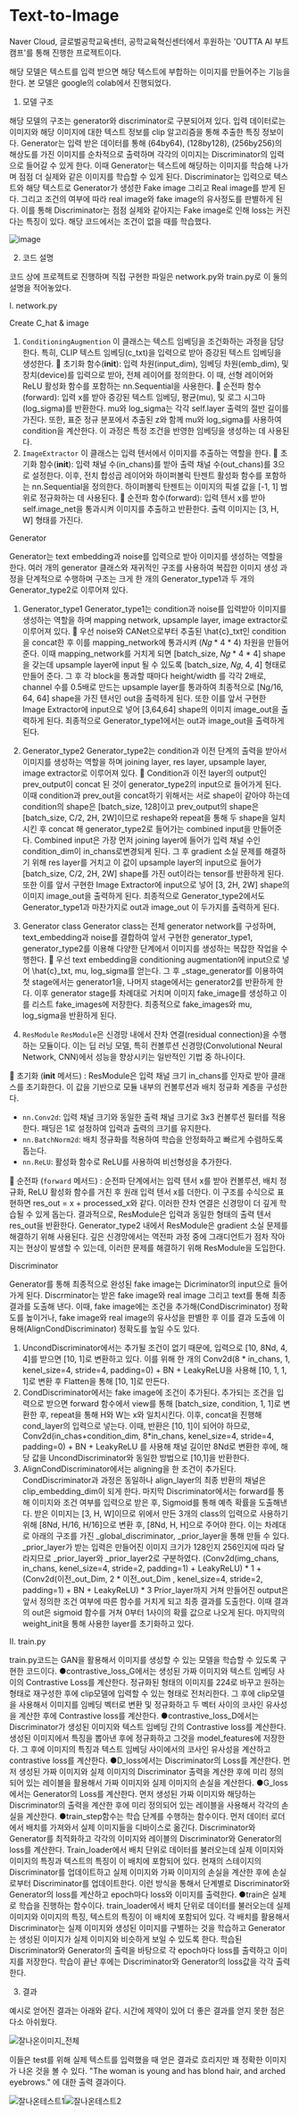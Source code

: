 # Text-to-Image

Naver Cloud, 글로벌공학교육센터, 공학교육혁신센터에서 후원하는 'OUTTA AI 부트캠프'를 통해 진행한 프로젝트이다.

해당 모델은 텍스트를 입력 받으면 해당 텍스트에 부합하는 이미지를 만들어주는 기능을 한다.
본 모델은 google의 colab에서 진행되었다.


1) 모델 구조

해당 모델의 구조는 generator와 discriminator로 구분되어져 있다. 입력 데이터로는 이미지와 해당 이미지에 대한 텍스트 정보를 clip 알고리즘을 통해 추출한 특징 정보이다. 
Generator는 입력 받은 데이터를 통해 (64by64), (128by128), (256by256)의 해상도를 가진 이미지를 순차적으로 출력하며 각각의 이미지는 Discriminator의 입력으로 들어갈 수 있게 한다. 이때 Generator는 텍스트에 해당하는 이미지를 학습해 나가며 점점 더 실제와 같은 이미지를 학습할 수 있게 된다.
Discriminator는 입력으로 텍스트와 해당 텍스트로 Generator가 생성한 Fake image 그리고 Real image를 받게 된다. 그리고 조건의 여부에 따라 real image와 fake image의 유사정도를 판별하게 된다. 이를 통해 Discriminator는 점점 실제와 같아지는 Fake image로 인해 loss는 커진다는 특징이 있다. 해당 코드에서는 조건이 없을 때를 학습했다. 

![image](https://github.com/sawadi807/MyML/assets/139100722/bb39ebba-98b7-4f0f-a01d-9a9049974072)


2) 코드 설명

코드 상에 프로젝트로 진행하며 직접 구현한 파일은 network.py와 train.py로 이 둘의 설명을 적어놓았다.

Ⅰ. network.py


Create C_hat & image

1. `ConditioningAugmention`
이 클래스는 텍스트 임베딩을 조건화하는 과정을 담당한다. 특히, CLIP 텍스트 임베딩(c_txt)을 입력으로 받아 증강된 텍스트 임베딩을 생성한다. 
	초기화 함수(__init__): 입력 차원(input_dim), 임베딩 차원(emb_dim), 및 장치(device)를 입력으로 받아, 전체 레이어를 정의한다. 이 때, 선형 레이어와 ReLU 활성화 함수를 포함하는 nn.Sequential을 사용한다.
	순전파 함수(forward): 입력 x를 받아 증강된 텍스트 임베딩, 평균(mu), 및 로그 시그마(log_sigma)를 반환한다. mu와 log_sigma는 각각 self.layer 출력의 절반 길이를 가진다. 또한, 표준 정규 분포에서 추출된 z와 함께 mu와 log_sigma를 사용하여 condition을 계산한다. 이 과정은 특정 조건을 반영한 임베딩을 생성하는 데 사용된다.
2. `ImageExtractor`
이 클래스는 입력 텐서에서 이미지를 추출하는 역할을 한다.
	초기화 함수(__init__): 입력 채널 수(in_chans)를 받아 출력 채널 수(out_chans)를 3으로 설정한다. 이후, 전치 합성곱 레이어와 하이퍼볼릭 탄젠트 활성화 함수를 포함하는 nn.Sequential을 정의한다. 하이퍼볼릭 탄젠트는 이미지의 픽셀 값을 [-1, 1] 범위로 정규화하는 데 사용된다.
	순전파 함수(forward): 입력 텐서 x를 받아 self.image_net을 통과시켜 이미지를 추출하고 반환한다. 출력 이미지는 [3, H, W] 형태를 가진다.


Generator

Generator는 text embedding과 noise를 입력으로 받아 이미지를 생성하는 역할을 한다. 여러 개의 generator 클래스와 재귀적인 구조를 사용하여 복잡한 이미지 생성 과정을 단계적으로 수행하며 구조는 크게 한 개의 Generator_type1과 두 개의 Generator_type2로 이루어져 있다.

1. Generator_type1
Generator_type1는 condition과 noise를 입력받아 이미지를 생성하는 역할을 하며 mapping network, upsample layer, image extractor로 이루어져 있다. 
	우선 noise와 CANet으로부터 추출된 \hat{c}_txt인 condition을 concat한 후 이를 mapping_network에 통과시켜 (𝑁𝑔 * 4 * 4) 차원을 만들어 준다. 이때 mapping_network를 거치게 되면 [batch_size, 𝑁𝑔 * 4 * 4] shape을 갖는데 upsample layer에 input 될 수 있도록 [batch_size, 𝑁𝑔, 4, 4] 형태로 만들어 준다. 그 후 각 block을 통과할 때마다 height/width 를 각각 2배로, channel 수를 0.5배로 만드는 upsample layer를 통과하여 최종적으로 [Ng/16, 64, 64] shape을 가진 텐서인 out을 출력하게 된다. 또한 이를 앞서 구현한 Image Extractor에 input으로 넣어 [3,64,64] shape의 이미지 image_out을 출력하게 된다. 최종적으로 Generator_type1에서는 out과 image_out을 출력하게 된다.
2. Generator_type2
Generator_type2는 condition과 이전 단계의 출력을 받아서 이미지를 생성하는 역할을 하며 joining layer, res layer, upsample layer, image extractor로 이루어져 있다. 
	Condition과 이전 layer의 output인 prev_output이 concat 된 것이 generator_type2의 input으로 들어가게 된다. 이때 condition과 prev_out을 concat하기 위해서는 서로 shape이 같아야 하는데 condition의 shape은 [batch_size, 128]이고 prev_output의 shape은 [batch_size, C/2, 2H, 2W]이므로 reshape와 repeat을 통해 두 shape을 일치시킨 후 concat 해 generator_type2로 들어가는 combined input을 만들어준다. Combined input은 가장 먼저 joining layer에 들어가 입력 채널 수인 condition_dim이 in_chans로변경되게 된다. 그 후 gradient 소실 문제를 해결하기 위해 res layer를 거치고 이 값이 upsample layer의 input으로 들어가 [batch_size, C/2, 2H, 2W] shape를 가진 out이라는 tensor를 반환하게 된다. 또한 이를 앞서 구현한 Image Extractor에 input으로 넣어 [3, 2H, 2W] shape의 이미지 image_out을 출력하게 된다. 최종적으로 Generator_type2에서도 Generator_type1과 마찬가지로 out과 image_out 이 두가지를 출력하게 된다. 
3. Generator class
Generator class는 전체 generator network를 구성하며, text_embedding과 noise를 결합하여 앞서 구현한 generator_type1, generator_type2를 이용해 다양한 단계에서 이미지를 생성하는 복잡한 작업을 수행한다.
	우선 text embedding을 conditioning augmentation에 input으로 넣어 \hat{c}_txt, mu, log_sigma를 얻는다. 그 후 _stage_generator를 이용하여 첫 stage에서는 generator1을, 나머지 stage에서는 generator2를 반환하게 한다. 이후 generator stage를 차례대로 거치며 이미지 fake_image를 생성하고 이를 리스트 fake_images에 저장한다. 최종적으로 fake_images와 mu, log_sigma을 반환하게 된다.

4. `ResModule`
`ResModule`은 신경망 내에서 잔차 연결(residual connection)을 수행하는 모듈이다. 이는 딥 러닝 모델, 특히 컨볼루션 신경망(Convolutional Neural Network, CNN)에서 성능을 향상시키는 일반적인 기법 중 하나이다. 

	초기화 (__init__ 메서드) : ResModule은 입력 채널 크기 in_chans를 인자로 받아 클래스를 초기화한다. 이 값을 기반으로 모듈 내부의 컨볼루션과 배치 정규화 계층을 구성한다.
-	`nn.Conv2d`: 입력 채널 크기와 동일한 출력 채널 크기로 3x3 컨볼루션 필터를 적용한다. 패딩은 1로 설정하여 입력과 출력의 크기를 유지한다.
-	`nn.BatchNorm2d`: 배치 정규화를 적용하여 학습을 안정화하고 빠르게 수렴하도록 돕는다.
-	`nn.ReLU`: 활성화 함수로 ReLU를 사용하여 비선형성을 추가한다.

	순전파 (`forward` 메서드) : 순전파 단계에서는 입력 텐서 x를 받아 컨볼루션, 배치 정규화, ReLU 활성화 함수를 거친 후 원래 입력 텐서 x를 더한다. 이 구조를 수식으로 표현하면 res_out = x + processed_x와 같다. 이러한 잔차 연결은 신경망이 더 깊게 학습될 수 있게 돕는다. 결과적으로, ResModule은 입력과 동일한 형태의 출력 텐서 res_out을 반환한다. 
Generator_type2 내에서 ResModule은 gradient 소실 문제를 해결하기 위해 사용된다. 깊은 신경망에서는 역전파 과정 중에 그래디언트가 점차 작아지는 현상이 발생할 수 있는데, 이러한 문제를 해결하기 위해 ResModule을 도입한다.


Discriminator

Generator를 통해 최종적으로 완성된 fake image는 Dicriminator의 input으로 들어가게 된다. Discrminator는 받은 fake image와 real image 그리고 text를 통해 최종 결과를 도출해 낸다. 이때, fake image에는 조건을 추가해(CondDiscriminator) 정확도를 높이거나, fake image와 real image의 유사성을 판별한 후 이를 결과 도출에 이용해(AlignCondDiscriminator) 정확도를 높일 수도 있다. 
1.	UncondDiscriminator에서는 추가될 조건이 없기 때문에, 입력으로 [10, 8Nd, 4, 4]를 받으면 [10, 1]로 변환하고 있다. 이를 위해 한 개의 Conv2d(8 * in_chans, 1, kenel_size=4, stride=4, padding=0) + BN + LeakyReLU을 사용해 [10, 1, 1, 1]로 변환 후 Flatten을 통해 [10, 1]로 만든다.
2.	CondDiscriminator에서는 fake image에 조건이 추가된다. 추가되는 조건을 입력으로 받으면 forward 함수에서 view를 통해 [batch_size, condition, 1, 1]로 변환한 후, repeat을 통해 H와 W는 x와 일치시킨다. 이후, concat을 진행해 cond_layer의 입력으로 넣는다. 이때, 반환은 [10, 1]이 되어야 하므로, Conv2d(in_chas+condition_dim, 8*in_chans, kenel_size=4, stride=4, padding=0) + BN + LeakyReLU 를 사용해 채널 길이만 8Nd로 변환한 후에, 해당 값을 UncondDiscriminator와 동일한 방법으로 [10,1]을 반환한다.
3.	AlignCondDiscriminator에서는 aligning을 한 조건이 추가된다. CondDiscriminator과 과정은 동일하나 align_layer의 최종 반환의 채널은 clip_embedding_dim이 되게 한다.
마지막 Discriminator에서는 forward를 통해 이미지와 조건 여부를 입력으로 받은 후, Sigmoid를 통해 예측 확률을 도출해낸다. 받은 이미지는 [3, H, W]이므로 위에서 만든 3개의 class의 입력으로 사용하기 위해 [8Nd, H/16, H/16]으로 변환 후, [8Nd, H, H]으로 주어야 한다. 이는 차례대로 아래의 구조를 가진 _global_discriminator, _prior_layer을 통해 만들 수 있다. _prior_layer가 받는 입력은 만들어진 이미지 크기가 128인지 256인지에 따라 달라지므로 _prior_layer와 _prior_layer2로 구분하였다.
(Conv2d(img_chans, in_chans, kenel_size=4, stride=2, padding=1) + LeakyReLU) *  1  +
(Conv2d(이전_out_Dim, 2 * 이전_out_Dim , kenel_size=4, stride=2, padding=1) + BN + LeakyReLU) * 3
Prior_layer까지 거쳐 만들어진 output은 앞서 정의한 조건 여부에 따른 함수를 거치게 되고 최종 결과를 도출한다. 이때 결과의 out은 sigmoid 함수를 거쳐 0부터 1사이의 확률 값으로 나오게 된다.
마지막의 weight_init을 통해 사용한 layer를 초기화하고 있다.



Ⅱ. train.py

train.py코드는 GAN을 활용해서 이미지를 생성할 수 있는 모델을 학습할 수 있도록 구현한 코드이다.
●contrastive_loss_G에서는 생성된 가짜 이미지와 텍스트 임베딩 사이의 Contrastive Loss를 계산한다. 정규화된 형태의 이미지를 224로 바꾸고 원하는 형태로 재구성한 후에 clip모델에 입력할 수 있는 형태로 전처리한다. 그 후에 clip모델을 사용해서 이미지를 임베딩 벡터로 변환 및 정규화하고 두 벡터 사이의 코사인 유사성을 계산한 후에 Contrastive loss를 계산한다.
●contrastive_loss_D에서는 Discriminator가 생성된 이미지와 텍스트 임베딩 간의 Contrastive loss를 계산한다. 생성된 이미지에서 특징을 뽑아낸 후에 정규화하고 그것을 model_features에 저장한다. 그 후에 이미지의 특징과 텍스트 임베딩 사이에서의 코사인 유사성을 계산하고 contrastive loss를 계산한다.
●D_loss에서는 Discriminator의 Loss를 계산한다. 먼저 생성된 가짜 이미지와 실제 이미지의 Discriminator 출력을 계산한 후에 미리 정의되어 있는 레이블을 활용해서 가짜 이미지와 실제 이미지의 손실을 계산한다.
●G_loss에서는 Generator의 Loss를 계산한다. 먼저 생성된 가짜 이미지와 해당하는 Discriminator의 출력을 계산한 후에 미리 정의되어 있는 레이블을 사용해서 각각의 손실을 계산한다. 
●train_step함수는 학습 단계를 수행하는 함수이다. 먼저 데이터 로더에서 배치를 가져와서 실제 이미지들을 디바이스로 옮긴다. Discriminator와 Generator를 최적화하고 각각의 이미지와 레이블의 Discriminator와 Generator의 loss를 계산한다. Train_loader에서 배치 단위로 데이터를 불러오는데 실제 이미지와 이미지의 특징과 텍스트의 특징이 이 배치에 포함되어 있다. 현재의 스테이지의 Discriminator를 업데이트하고 실제 이미지와 가짜 이미지의 손실을 계산한 후에 손실로부터 Discriminator를 업데이트한다. 이런 방식을 통해서 단계별로 Discriminator와 Generator의 loss를 계산하고 epoch마다 loss와 이미지를 출력한다. 
●train은 실제로 학습을 진행하는 함수이다. train_loader에서 배치 단위로 데이터를 불러오는데 실제 이미지와 이미지의 특징, 텍스트의 특징이 이 배치에 포함되어 있다. 각 배치를 활용해서 Discriminator는 실제 이미지와 생성된 이미지를 구별하는 것을 학습하고 Generator는 생성된 이미지가 실제 이미지와 비슷하게 보일 수 있도록 한다. 학습된 Discriminator와 Generator의 출력을 바탕으로 각 epoch마다 loss를 출력하고 이미지를 저장한다. 학습이 끝난 후에는 Discriminator와 Generator의 loss값을 각각 출력한다. 


3) 결과

예시로 얻어진 결과는 아래와 같다. 시간에 제약이 있어 더 좋은 결과를 얻지 못한 점은 다소 아쉬웠다.

![잘나온이미지_전체](https://github.com/sawadi807/MyML/assets/139100722/915a71bf-b744-4281-8b71-1dc029616c36)




이들은 test를 위해 실제 텍스트를 입력했을 때 얻은 결과로 흐리지만 꽤 정확한 이미지가 나온 것을 볼 수 있다. 
"The woman is young and has blond hair, and arched eyebrows." 에 대한 출력 결과이다.

![잘나온테스트1](https://github.com/sawadi807/MyML/assets/139100722/80ec9638-1beb-4990-9434-8ca4085019a2)![잘나온테스트2](https://github.com/sawadi807/MyML/assets/139100722/fdaf8048-735d-4c14-bbe2-d5410910bc21)







  
